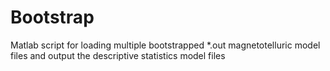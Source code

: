 # Bootstrap
Matlab script for loading multiple bootstrapped *.out magnetotelluric model files and output the descriptive statistics model files
